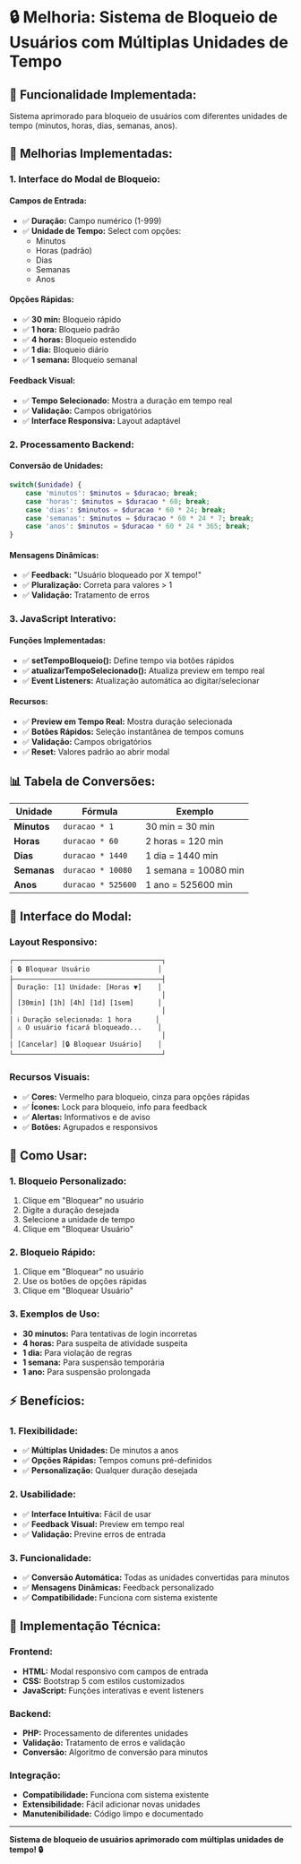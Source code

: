 # 🔒 Melhoria: Sistema de Bloqueio de Usuários com Múltiplas Unidades de Tempo

## 🎯 **Funcionalidade Implementada:**
Sistema aprimorado para bloqueio de usuários com diferentes unidades de tempo (minutos, horas, dias, semanas, anos).

## 🔧 **Melhorias Implementadas:**

### **1. Interface do Modal de Bloqueio:**

#### **Campos de Entrada:**
- ✅ **Duração:** Campo numérico (1-999)
- ✅ **Unidade de Tempo:** Select com opções:
  - Minutos
  - Horas (padrão)
  - Dias
  - Semanas
  - Anos

#### **Opções Rápidas:**
- ✅ **30 min:** Bloqueio rápido
- ✅ **1 hora:** Bloqueio padrão
- ✅ **4 horas:** Bloqueio estendido
- ✅ **1 dia:** Bloqueio diário
- ✅ **1 semana:** Bloqueio semanal

#### **Feedback Visual:**
- ✅ **Tempo Selecionado:** Mostra a duração em tempo real
- ✅ **Validação:** Campos obrigatórios
- ✅ **Interface Responsiva:** Layout adaptável

### **2. Processamento Backend:**

#### **Conversão de Unidades:**
```php
switch($unidade) {
    case 'minutos': $minutos = $duracao; break;
    case 'horas': $minutos = $duracao * 60; break;
    case 'dias': $minutos = $duracao * 60 * 24; break;
    case 'semanas': $minutos = $duracao * 60 * 24 * 7; break;
    case 'anos': $minutos = $duracao * 60 * 24 * 365; break;
}
```

#### **Mensagens Dinâmicas:**
- ✅ **Feedback:** "Usuário bloqueado por X tempo!"
- ✅ **Pluralização:** Correta para valores > 1
- ✅ **Validação:** Tratamento de erros

### **3. JavaScript Interativo:**

#### **Funções Implementadas:**
- ✅ **setTempoBloqueio():** Define tempo via botões rápidos
- ✅ **atualizarTempoSelecionado():** Atualiza preview em tempo real
- ✅ **Event Listeners:** Atualização automática ao digitar/selecionar

#### **Recursos:**
- ✅ **Preview em Tempo Real:** Mostra duração selecionada
- ✅ **Botões Rápidos:** Seleção instantânea de tempos comuns
- ✅ **Validação:** Campos obrigatórios
- ✅ **Reset:** Valores padrão ao abrir modal

## 📊 **Tabela de Conversões:**

| Unidade | Fórmula | Exemplo |
|---------|---------|---------|
| **Minutos** | `duracao * 1` | 30 min = 30 min |
| **Horas** | `duracao * 60` | 2 horas = 120 min |
| **Dias** | `duracao * 1440` | 1 dia = 1440 min |
| **Semanas** | `duracao * 10080` | 1 semana = 10080 min |
| **Anos** | `duracao * 525600` | 1 ano = 525600 min |

## 🎨 **Interface do Modal:**

### **Layout Responsivo:**
```
┌─────────────────────────────────────┐
│ 🔒 Bloquear Usuário                 │
├─────────────────────────────────────┤
│ Duração: [1] Unidade: [Horas ▼]    │
│                                     │
│ [30min] [1h] [4h] [1d] [1sem]      │
│                                     │
│ ℹ️ Duração selecionada: 1 hora      │
│ ⚠️ O usuário ficará bloqueado...    │
│                                     │
│ [Cancelar] [🔒 Bloquear Usuário]    │
└─────────────────────────────────────┘
```

### **Recursos Visuais:**
- ✅ **Cores:** Vermelho para bloqueio, cinza para opções rápidas
- ✅ **Ícones:** Lock para bloqueio, info para feedback
- ✅ **Alertas:** Informativos e de aviso
- ✅ **Botões:** Agrupados e responsivos

## 🚀 **Como Usar:**

### **1. Bloqueio Personalizado:**
1. Clique em "Bloquear" no usuário
2. Digite a duração desejada
3. Selecione a unidade de tempo
4. Clique em "Bloquear Usuário"

### **2. Bloqueio Rápido:**
1. Clique em "Bloquear" no usuário
2. Use os botões de opções rápidas
3. Clique em "Bloquear Usuário"

### **3. Exemplos de Uso:**
- **30 minutos:** Para tentativas de login incorretas
- **4 horas:** Para suspeita de atividade suspeita
- **1 dia:** Para violação de regras
- **1 semana:** Para suspensão temporária
- **1 ano:** Para suspensão prolongada

## ⚡ **Benefícios:**

### **1. Flexibilidade:**
- ✅ **Múltiplas Unidades:** De minutos a anos
- ✅ **Opções Rápidas:** Tempos comuns pré-definidos
- ✅ **Personalização:** Qualquer duração desejada

### **2. Usabilidade:**
- ✅ **Interface Intuitiva:** Fácil de usar
- ✅ **Feedback Visual:** Preview em tempo real
- ✅ **Validação:** Previne erros de entrada

### **3. Funcionalidade:**
- ✅ **Conversão Automática:** Todas as unidades convertidas para minutos
- ✅ **Mensagens Dinâmicas:** Feedback personalizado
- ✅ **Compatibilidade:** Funciona com sistema existente

## 🔧 **Implementação Técnica:**

### **Frontend:**
- **HTML:** Modal responsivo com campos de entrada
- **CSS:** Bootstrap 5 com estilos customizados
- **JavaScript:** Funções interativas e event listeners

### **Backend:**
- **PHP:** Processamento de diferentes unidades
- **Validação:** Tratamento de erros e validação
- **Conversão:** Algoritmo de conversão para minutos

### **Integração:**
- **Compatibilidade:** Funciona com sistema existente
- **Extensibilidade:** Fácil adicionar novas unidades
- **Manutenibilidade:** Código limpo e documentado

---
**Sistema de bloqueio de usuários aprimorado com múltiplas unidades de tempo! 🔒**

